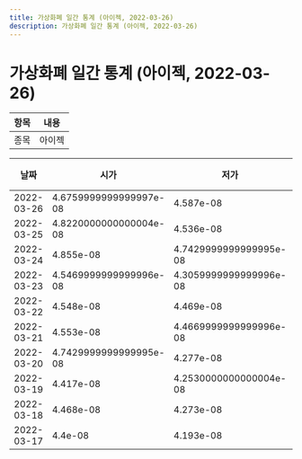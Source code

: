 ```yaml
---
title: 가상화폐 일간 통계 (아이젝, 2022-03-26)
description: 가상화폐 일간 통계 (아이젝, 2022-03-26)
---
```


가상화폐 일간 통계 (아이젝, 2022-03-26)
===

|항목|내용|
|--|--|
|종목|아이젝||마켓|BTC-RLC||종류|일 단위 캔들||기간|2022-03-17T09:00:00 - 2022-03-26T09:00:00|

|날짜|시가|저가|고가|종가|비고|
|--|--|--|--|--|--|
|2022-03-26|4.6759999999999997e-08|4.587e-08|4.73e-08|4.587e-08|    |
|2022-03-25|4.8220000000000004e-08|4.536e-08|4.945e-08|4.6869999999999996e-08|    |
|2022-03-24|4.855e-08|4.7429999999999995e-08|5.002e-08|4.883e-08|    |
|2022-03-23|4.5469999999999996e-08|4.3059999999999996e-08|5.0210000000000004e-08|4.855e-08|    |
|2022-03-22|4.548e-08|4.469e-08|4.751e-08|4.725e-08|    |
|2022-03-21|4.553e-08|4.4669999999999996e-08|4.999e-08|4.554e-08|    |
|2022-03-20|4.7429999999999995e-08|4.277e-08|4.7429999999999995e-08|4.553e-08|    |
|2022-03-19|4.417e-08|4.2530000000000004e-08|4.7970000000000005e-08|4.7809999999999996e-08|    |
|2022-03-18|4.468e-08|4.273e-08|4.573e-08|4.3930000000000004e-08|    |
|2022-03-17|4.4e-08|4.193e-08|4.6060000000000003e-08|4.468e-08|    |
